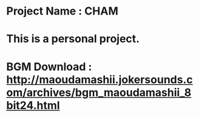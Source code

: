 # Project Name : CHAM
# This is a personal project.
# BGM Download : http://maoudamashii.jokersounds.com/archives/bgm_maoudamashii_8bit24.html
